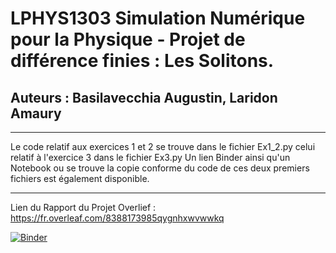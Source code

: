 # LPHYS1303 Simulation Numérique pour la Physique - Projet de différence finies : Les Solitons. 
## Auteurs : Basilavecchia Augustin, Laridon Amaury
---

Le code relatif aux exercices 1 et 2 se trouve dans le fichier Ex1_2.py celui relatif à l'exercice 3 dans le fichier Ex3.py
Un lien Binder ainsi qu'un Notebook ou se trouve la copie conforme du code de ces deux premiers fichiers est également disponible.

---
Lien du Rapport du Projet Overlief : https://fr.overleaf.com/8388173985qygnhxwvwwkq

[![Binder](https://mybinder.org/badge_logo.svg)](https://mybinder.org/v2/gh/AmauryLaridon/LPHYS1303-Projet1/HEAD)

